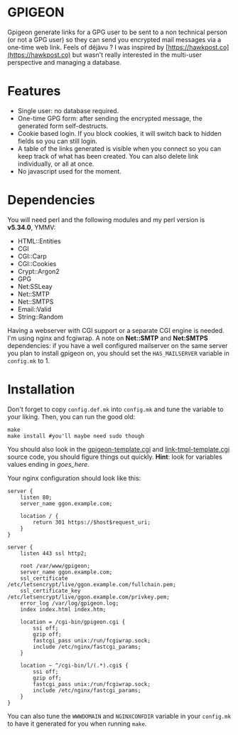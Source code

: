 GPIGEON
========

Gpigeon generate links for a GPG user to be sent to a non technical person (or
not a GPG user) so they can send you encrypted mail messages via a one-time
web link.
Feels of déjàvu ? I was inspired by [https://hawkpost.co](https://hawkpost.co) but wasn't really
interested in the multi-user perspective and managing a database.

Features
========

- Single user: no database required.
- One-time GPG form: after sending the encrypted message, the generated form
    self-destructs.
- Cookie based login. If you block cookies, it will switch back to
    hidden fields so you can still login.
- A table of the links generated is visible when you connect so you can
    keep track of what has been created. You can also delete link
    individually, or all at once.
- No javascript used for the moment.

Dependencies
============

You will need perl and the following modules and my perl version is **v5.34.0**, YMMV:

- HTML::Entities
- CGI
- CGI::Carp
- CGI::Cookies
- Crypt::Argon2
- GPG
- Net:SSLeay
- Net::SMTP
- Net::SMTPS
- Email::Valid 
- String::Random 

Having a webserver with CGI support or a separate CGI engine is needed. I'm using
nginx and fcgiwrap.
A note on **Net::SMTP** and **Net:SMTPS** dependencies: if you have a well
configured mailserver on the same server you plan to install gpigeon on, you should set the `HAS_MAILSERVER`
variable in `config.mk` to 1.


Installation
============

Don't forget to copy `config.def.mk` into `config.mk` and tune
the variable to your liking. Then, you can run the good old:
```
make
make install #you'll maybe need sudo though
```

You should also look in the
[gpigeon-template.cgi](https://git.les-miquelots.net/gpigeon/plain/gpigeon-template.cgi)
and [link-tmpl-template.cgi](https://git.les-miquelots.net/gpigeon/plain/link-tmpl-template.cgi) source code, you should figure things out quickly.
**Hint**: look for variables values ending in _goes_here_.

Your nginx configuration should look like this:
```nginx
server {
    listen 80;
    server_name ggon.example.com;

    location / {
        return 301 https://$host$request_uri;
    }
}

server {
    listen 443 ssl http2;

    root /var/www/gpigeon;
    server_name ggon.example.com;
    ssl_certificate /etc/letsencrypt/live/ggon.example.com/fullchain.pem;
    ssl_certificate_key /etc/letsencrypt/live/ggon.example.com/privkey.pem;
    error_log /var/log/gpigeon.log;
    index index.html index.htm;
    
    location = /cgi-bin/gpigeon.cgi {
        ssi off;
        gzip off;
        fastcgi_pass unix:/run/fcgiwrap.sock;
        include /etc/nginx/fastcgi_params;
    }

    location ~ ^/cgi-bin/l/(.*).cgi$ {
        ssi off;
        gzip off;
        fastcgi_pass unix:/run/fcgiwrap.sock;
        include /etc/nginx/fastcgi_params;
    }
}
```
You can also tune the `WWWDOMAIN` and `NGINXCONFDIR` variable in your `config.mk` to have it generated for you when running `make`.

